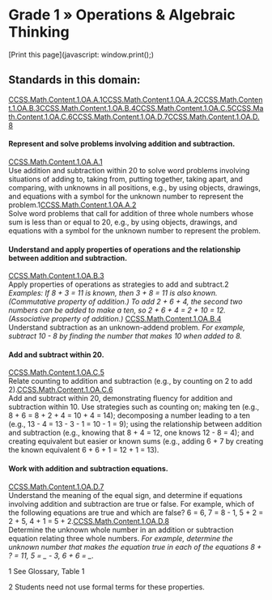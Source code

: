 

Grade 1 » Operations & Algebraic Thinking
=========================================

[Print this page](javascript: window.print();)



Standards in this domain:
-------------------------

[CCSS.Math.Content.1.OA.A.1](#CCSS.Math.Content.1.OA.A.1)[CCSS.Math.Content.1.OA.A.2](#CCSS.Math.Content.1.OA.A.2)[CCSS.Math.Content.1.OA.B.3](#CCSS.Math.Content.1.OA.B.3)[CCSS.Math.Content.1.OA.B.4](#CCSS.Math.Content.1.OA.B.4)[CCSS.Math.Content.1.OA.C.5](#CCSS.Math.Content.1.OA.C.5)[CCSS.Math.Content.1.OA.C.6](#CCSS.Math.Content.1.OA.C.6)[CCSS.Math.Content.1.OA.D.7](#CCSS.Math.Content.1.OA.D.7)[CCSS.Math.Content.1.OA.D.8](#CCSS.Math.Content.1.OA.D.8)
#### Represent and solve problems involving addition and subtraction.

[CCSS.Math.Content.1.OA.A.1](../../../../Math/Content/1/OA/A/1/)  
Use addition and subtraction within 20 to solve word problems involving situations of adding to, taking from, putting together, taking apart, and comparing, with unknowns in all positions, e.g., by using objects, drawings, and equations with a symbol for the unknown number to represent the problem.1[CCSS.Math.Content.1.OA.A.2](../../../../Math/Content/1/OA/A/2/)  
Solve word problems that call for addition of three whole numbers whose sum is less than or equal to 20, e.g., by using objects, drawings, and equations with a symbol for the unknown number to represent the problem.
#### Understand and apply properties of operations and the relationship between addition and subtraction.

[CCSS.Math.Content.1.OA.B.3](../../../../Math/Content/1/OA/B/3/)  
Apply properties of operations as strategies to add and subtract.2 *Examples: If 8 + 3 = 11 is known, then 3 + 8 = 11 is also known. (Commutative property of addition.) To add 2 + 6 + 4, the second two numbers can be added to make a ten, so 2 + 6 + 4 = 2 + 10 = 12. (Associative property of addition.)* [CCSS.Math.Content.1.OA.B.4](../../../../Math/Content/1/OA/B/4/)  
Understand subtraction as an unknown-addend problem. *For example, subtract 10 - 8 by finding the number that makes 10 when added to 8.*
#### Add and subtract within 20.

[CCSS.Math.Content.1.OA.C.5](../../../../Math/Content/1/OA/C/5/)  
Relate counting to addition and subtraction (e.g., by counting on 2 to add 2).[CCSS.Math.Content.1.OA.C.6](../../../../Math/Content/1/OA/C/6/)  
Add and subtract within 20, demonstrating fluency for addition and subtraction within 10. Use strategies such as counting on; making ten (e.g., 8 + 6 = 8 + 2 + 4 = 10 + 4 = 14); decomposing a number leading to a ten (e.g., 13 - 4 = 13 - 3 - 1 = 10 - 1 = 9); using the relationship between addition and subtraction (e.g., knowing that 8 + 4 = 12, one knows 12 - 8 = 4); and creating equivalent but easier or known sums (e.g., adding 6 + 7 by creating the known equivalent 6 + 6 + 1 = 12 + 1 = 13).
#### Work with addition and subtraction equations.

[CCSS.Math.Content.1.OA.D.7](../../../../Math/Content/1/OA/D/7/)  
Understand the meaning of the equal sign, and determine if equations involving addition and subtraction are true or false. For example, which of the following equations are true and which are false? 6 = 6, 7 = 8 - 1, 5 + 2 = 2 + 5, 4 + 1 = 5 + 2.[CCSS.Math.Content.1.OA.D.8](../../../../Math/Content/1/OA/D/8/)  
Determine the unknown whole number in an addition or subtraction equation relating three whole numbers. *For example, determine the unknown number that makes the equation true in each of the equations 8 + ? = 11, 5 = \_ - 3, 6 + 6 = \_*.

1
See Glossary, Table 1

2
Students need not use formal terms for these properties.


